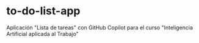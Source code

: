 # to-do-list-app
Aplicación "Lista de tareas" con GitHub Copilot para el curso "Inteligencia Artificial aplicada al Trabajo"
